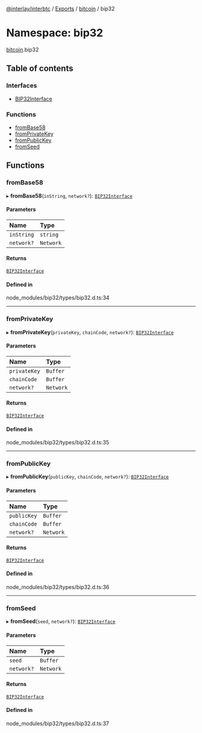 [@interlay/interbtc](/README.md) / [Exports](/modules.md) / [bitcoin](/modules/bitcoin.md) / bip32

# Namespace: bip32

[bitcoin](/modules/bitcoin.md).bip32

## Table of contents

### Interfaces

- [BIP32Interface](/interfaces/bitcoin.bip32.BIP32Interface.md)

### Functions

- [fromBase58](/modules/bitcoin.bip32.md#frombase58)
- [fromPrivateKey](/modules/bitcoin.bip32.md#fromprivatekey)
- [fromPublicKey](/modules/bitcoin.bip32.md#frompublickey)
- [fromSeed](/modules/bitcoin.bip32.md#fromseed)

## Functions

### fromBase58

▸ **fromBase58**(`inString`, `network?`): [`BIP32Interface`](/interfaces/bitcoin.bip32.BIP32Interface.md)

#### Parameters

| Name | Type |
| :------ | :------ |
| `inString` | `string` |
| `network?` | `Network` |

#### Returns

[`BIP32Interface`](/interfaces/bitcoin.bip32.BIP32Interface.md)

#### Defined in

node_modules/bip32/types/bip32.d.ts:34

___

### fromPrivateKey

▸ **fromPrivateKey**(`privateKey`, `chainCode`, `network?`): [`BIP32Interface`](/interfaces/bitcoin.bip32.BIP32Interface.md)

#### Parameters

| Name | Type |
| :------ | :------ |
| `privateKey` | `Buffer` |
| `chainCode` | `Buffer` |
| `network?` | `Network` |

#### Returns

[`BIP32Interface`](/interfaces/bitcoin.bip32.BIP32Interface.md)

#### Defined in

node_modules/bip32/types/bip32.d.ts:35

___

### fromPublicKey

▸ **fromPublicKey**(`publicKey`, `chainCode`, `network?`): [`BIP32Interface`](/interfaces/bitcoin.bip32.BIP32Interface.md)

#### Parameters

| Name | Type |
| :------ | :------ |
| `publicKey` | `Buffer` |
| `chainCode` | `Buffer` |
| `network?` | `Network` |

#### Returns

[`BIP32Interface`](/interfaces/bitcoin.bip32.BIP32Interface.md)

#### Defined in

node_modules/bip32/types/bip32.d.ts:36

___

### fromSeed

▸ **fromSeed**(`seed`, `network?`): [`BIP32Interface`](/interfaces/bitcoin.bip32.BIP32Interface.md)

#### Parameters

| Name | Type |
| :------ | :------ |
| `seed` | `Buffer` |
| `network?` | `Network` |

#### Returns

[`BIP32Interface`](/interfaces/bitcoin.bip32.BIP32Interface.md)

#### Defined in

node_modules/bip32/types/bip32.d.ts:37
